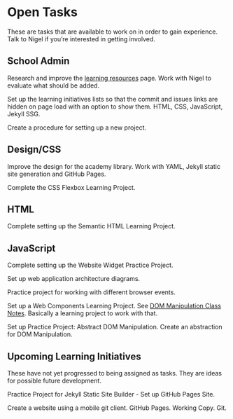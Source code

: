 
# Open Tasks

These are tasks that are available to work on in order to gain experience. Talk to Nigel if you’re interested in getting involved.

## School Admin

Research and improve the [learning resources](resources) page. Work with Nigel to evaluate what should be added.

Set up the learning initiatives lists so that the commit and issues links are hidden on page load with an option to show them. HTML, CSS, JavaScript, Jekyll SSG.

Create a procedure for setting up a new project.

## Design/CSS

Improve the design for the academy library. Work with YAML, Jekyll static site generation and GitHub Pages.

Complete the CSS Flexbox Learning Project.

## HTML

Complete setting up the Semantic HTML Learning Project.

## JavaScript

Complete setting up the Website Widget Practice Project.

Set up web application architecture diagrams.

Practice project for working with different browser events.

Set up a Web Components Learning Project. See [DOM Manipulation Class Notes](class-notes/dom-manipulation). Basically a learning project to work with that.

Set up Practice Project: Abstract DOM Manipulation. Create an abstraction for DOM Manipulation.

## Upcoming Learning Initiatives

These have not yet progressed to being assigned as tasks. They are ideas for possible future development.

Practice Project for Jekyll Static Site Builder - Set up GitHub Pages Site.

Create a website using a mobile git client. GitHub Pages. Working Copy. Git.
